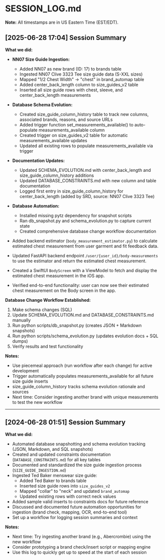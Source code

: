 # SESSION_LOG.md

**Note:** All timestamps are in US Eastern Time (EST/EDT).

## [2025-06-28 17:04] Session Summary

**What we did:**
- **NN07 Size Guide Ingestion:**
  - Added NN07 as new brand (ID: 17) to brands table
  - Ingested NN07 Clive 3323 Tee size guide data (S-XXL sizes)
  - Mapped "1/2 Chest Width" → "chest" in brand_automap table
  - Added center_back_length column to size_guides_v2 table
  - Inserted all size guide rows with chest, sleeve, and center_back_length measurements

- **Database Schema Evolution:**
  - Created size_guide_column_history table to track new columns, associated brands, reasons, and source URLs
  - Added trigger function set_measurements_available() to auto-populate measurements_available column
  - Created trigger on size_guides_v2 table for automatic measurements_available updates
  - Updated all existing rows to populate measurements_available via trigger

- **Documentation Updates:**
  - Updated SCHEMA_EVOLUTION.md with center_back_length and size_guide_column_history additions
  - Updated DATABASE_CONSTRAINTS.md with new column and table documentation
  - Logged first entry in size_guide_column_history for center_back_length (added by SRD, source: NN07 Clive 3323 Tee)

- **Database Automation:**
  - Installed missing pytz dependency for snapshot scripts
  - Ran db_snapshot.py and schema_evolution.py to capture current state
  - Created comprehensive database change workflow documentation

- Added backend estimator (`body_measurement_estimator.py`) to calculate estimated chest measurement from user garment and fit feedback data.
- Updated FastAPI backend endpoint `/user/{user_id}/body-measurements` to use the estimator and return the estimated chest measurement.
- Created a SwiftUI `BodyScreen` with a ViewModel to fetch and display the estimated chest measurement in the iOS app.
- Verified end-to-end functionality: user can now see their estimated chest measurement on the Body screen in the app.

**Database Change Workflow Established:**
1. Make schema changes (SQL)
2. Update SCHEMA_EVOLUTION.md and DATABASE_CONSTRAINTS.md manually
3. Run python scripts/db_snapshot.py (creates JSON + Markdown snapshots)
4. Run python scripts/schema_evolution.py (updates evolution docs + SQL dumps)
5. Verify results and test functionality

**Notes:**
- Use piecemeal approach (run workflow after each change) for active development
- Trigger automatically populates measurements_available for all future size guide inserts
- size_guide_column_history tracks schema evolution rationale and sources
- Next time: Consider ingesting another brand with unique measurements to test the new workflow

---

## [2024-06-28 01:51] Session Summary

**What we did:**
- Automated database snapshotting and schema evolution tracking (JSON, Markdown, and SQL snapshots)
- Created and updated constraints documentation (`DATABASE_CONSTRAINTS.md`) for all key tables
- Documented and standardized the size guide ingestion process (`SIZE_GUIDE_INGESTION.md`)
- Ingested Ted Baker menswear size guide:
  - Added Ted Baker to brands table
  - Inserted size guide rows into `size_guides_v2`
  - Mapped "collar" to "neck" and updated `brand_automap`
  - Updated existing rows with correct neck values
- Added sample valid inserts to constraints docs for future reference
- Discussed and documented future automation opportunities for ingestion (brand check, mapping, OCR, end-to-end tool)
- Set up a workflow for logging session summaries and context

**Notes:**
- Next time: Try ingesting another brand (e.g., Abercrombie) using the new workflow
- Consider prototyping a brand check/insert script or mapping engine
- Use this log to quickly get up to speed at the start of each session 